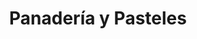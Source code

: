 ---
title: "Panadería y Pasteles"
url: /zona-19-ciudad-de-guatemala/panaderia-y-pasteles/
shop: Bäckerei
---